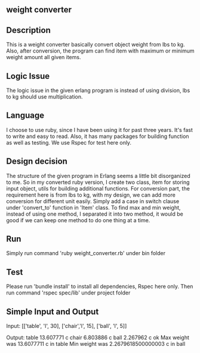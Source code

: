 weight converter
-----

Description
-----
This is a weight converter basically convert object weight from lbs to kg. Also, after conversion,
the program can find item with maximum or minimum weight amount all given items.

Logic Issue
-----
The logic issue in the given erlang program is instead of using division, lbs to kg should use
multiplication.

Language
-----
I choose to use ruby, since I have been using it for past three years. It's fast to write and easy to read. 
Also, it has many packages for building function as well as testing. We use Rspec for test here only.

Design decision
-----
The structure of the given program in Erlang seems a little bit disorganized to me. So in my converted
ruby version, I create two class, item for storing input object, utils for building additional functions.
For conversion part, the requirement here is from lbs to kg, with my design, we can add more conversion
for different unit easily. Simply add a case in switch clause under 'convert_to' function in 'Item'
class. To find max and min weight, instead of using one method, I separated it into two method, it would
be good if we can keep one method to do one thing at a time.

Run
-----
Simply run command
'ruby weight_converter.rb'
under bin folder

Test
-----
Please run 'bundle install' to install all dependencies, Rspec here only.
Then run command
'rspec spec/lib'
under project folder

Simple Input and Output
-----
Input:
[['table', 'l', 30], ['chair','l', 15], ['ball', 'l', 5]]

Output:
table           13.607771 c
chair           6.803886 c
ball            2.267962 c
ok
Max weight was 13.6077711 c in table
Min weight was 2.2679618500000003 c in ball
